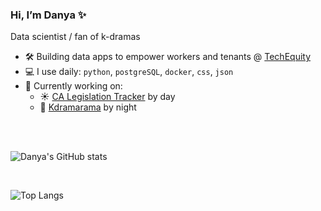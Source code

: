 ### Hi, I’m Danya ✨
Data scientist / fan of k-dramas
</br>

- 🛠️ Building data apps to empower workers and tenants @ [TechEquity](https://techequity.us/people/danya-sherbini/)
- 💻 I use daily: `python`, `postgreSQL`, `docker`, `css`, `json`
- 🧰 Currently working on:
  - ☀️ [CA Legislation Tracker](https://github.com/techequitycollaborative/legislation-tracker/subscription) by day
  - 🌚 [Kdramarama](https://github.com/dsherbini/kdrama-recommendations/subscription) by night

</br>
</br>

![Danya's GitHub stats](https://github-readme-stats.vercel.app/api?username=dsherbini&show_icons=true&include_all_commits=true&hide_rank=true&show=prs_merged,reviews&theme=shadow_blue)  

</br>

![Top Langs](https://github-readme-stats.vercel.app/api/top-langs/?username=dsherbini&exclude_repo=abortion-laws-by-state-map&layout=donut&theme=shadow_blue)

<!---
dsherbini/dsherbini is a ✨ special ✨ repository because its `README.md` (this file) appears on your GitHub profile.
You can click the Preview link to take a look at your changes.
--->
